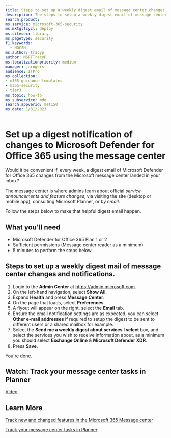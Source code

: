 ```yaml
---
title: Steps to set up a weekly digest email of message center changes for Microsoft Defender for Office 365
description: The steps to setup a weekly digest email of message center activity to stay up-to-date about changes to Microsoft Defender for Office 365.
search.product:
ms.service: microsoft-365-security
ms.mktglfcycl: deploy
ms.sitesec: library
ms.pagetype: security
f1.keywords:
  - NOCSH
ms.author: tracyp
author: MSFTTracyP
ms.localizationpriority: medium
manager: jarogers
audience: ITPro
ms.collection:
- m365-guidance-templates
- m365-security
- tier3
ms.topic: how-to
ms.subservice: mdo
search.appverid: met150
ms.date: 1/31/2023
---
```


# Set up a digest notification of changes to Microsoft Defender for Office 365 using the message center

Would it be convenient if, every week, a digest email of Microsoft Defender for Office 365 changes from the Microsoft message center landed in your inbox?

The message center is where admins learn about official *service announcements and feature changes*, via visiting the site (desktop or mobile app), consulting Microsoft Planner, or *by email*.

Follow the steps below to make that helpful digest email happen.

## What you'll need

- Microsoft Defender for Office 365 Plan 1 or 2
- Sufficient permissions (Message center reader as a minimum)
- 5 minutes to perform the steps below.

## Steps to set up a weekly digest mail of message center changes and notifications.

1. Login to the **Admin Center** at <https://admin.microsoft.com>.
1. On the left-hand navigation, select **Show All**.
1. Expand **Health** and press **Message Center**.
1. On the page that loads, select **Preferences**.
1. A flyout will appear on the right, select the **Email** tab.
1. Ensure the email notification settings are as expected, you can select **Other e-mail addresses** if required to setup the digest to be sent to different users or a shared mailbox for example.
1. Select the **Send me a weekly digest about services I select** box, and select the services you wish to receive information about, as a minimum you should select **Exchange Online** & **Microsoft Defender XDR**.
1. Press **Save**.

You're done.

## Watch: Track your message center tasks in Planner

[Video](https://www.microsoft.com/en-us/videoplayer/embed/RE4C7Ne)

## Learn More

[Track new and changed features in the Microsoft 365 Message center](../../../admin/manage/message-center.md)

[Track your message center tasks in Planner](/office365/planner/track-message-center-tasks-planner)
